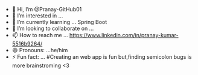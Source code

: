 - 👋 Hi, I’m @Pranay-GitHub01
- 👀 I’m interested in ... 
- 🌱 I’m currently learning ... Spring Boot
- 💞️ I’m looking to collaborate on ... 
- 📫 How to reach me ... https://www.linkedin.com/in/pranay-kumar-5516b9264/
- 😄 Pronouns: ...he/him
- ⚡ Fun fact: ... #Creating an web app is fun but,finding semicolon bugs is more brainstroming <3

<!---
Pranay-GitHub01/Pranay-GitHub01 is a ✨ special ✨ repository because its `README.md` (this file) appears on your GitHub profile.
You can click the Preview link to take a look at your changes.
--->
